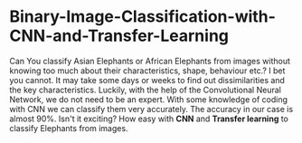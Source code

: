 # Binary-Image-Classification-with-CNN-and-Transfer-Learning
Can You classify  Asian Elephants or African Elephants from images without knowing too much about their characteristics, shape, behaviour etc.? I bet you cannot. It may take some days or weeks to find out dissimilarities and the key characteristics. Luckily, with the help of the Convolutional Neural Network, we do not need to be an expert. With some knowledge of coding with CNN we can classify them very accurately. The accuracy in our case is almost 90%. Isn't it exciting? How easy with **CNN** and **Transfer learning** to classify Elephants from images.
